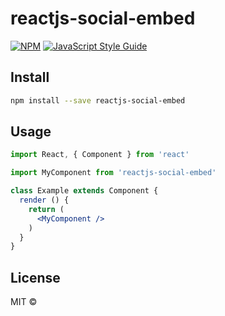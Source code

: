 # reactjs-social-embed

> 

[![NPM](https://img.shields.io/npm/v/reactjs-social-embed.svg)](https://www.npmjs.com/package/reactjs-social-embed) [![JavaScript Style Guide](https://img.shields.io/badge/code_style-standard-brightgreen.svg)](https://standardjs.com)

## Install

```bash
npm install --save reactjs-social-embed
```

## Usage

```jsx
import React, { Component } from 'react'

import MyComponent from 'reactjs-social-embed'

class Example extends Component {
  render () {
    return (
      <MyComponent />
    )
  }
}
```

## License

MIT © [](https://github.com/)
